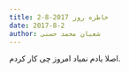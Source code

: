 ```yaml
---
title: خاطره روز 2017-8-2
date: 2017-8-2
author: شعبان محمد حسنی
---
```


اصلا یادم نمیاد امروز چی کار کردم.